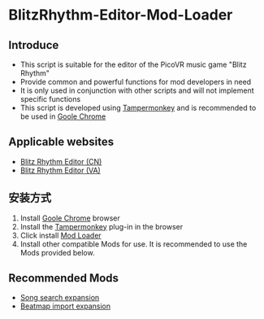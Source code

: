 # BlitzRhythm-Editor-Mod-Loader
## Introduce
 - This script is suitable for the editor of the PicoVR music game "Blitz Rhythm"
 - Provide common and powerful functions for mod developers in need
 - It is only used in conjunction with other scripts and will not implement specific functions
 - This script is developed using [Tampermonkey](https://www.tampermonkey.net/) and is recommended to be used in [Goole Chrome](https://www.google.com/chrome/)

## Applicable websites
 - [Blitz Rhythm Editor (CN)](https://cipher-editor-cn.picovr.com/)
 - [Blitz Rhythm Editor (VA)](https://cipher-editor-va.picovr.com/)

## 安装方式
1. Install [Goole Chrome](https://www.google.com/chrome/) browser
2. Install the [Tampermonkey](https://www.tampermonkey.net/) plug-in in the browser
3. Click install [Mod Loader](https://greasyfork.org/en/scripts/474681)
4. Install other compatible Mods for use. It is recommended to use the Mods provided below.

## Recommended Mods
 - [Song search expansion](https://greasyfork.org/en/scripts/474682)
 - [Beatmap import expansion](https://greasyfork.org/en/scripts/475096)